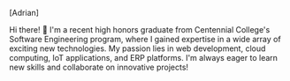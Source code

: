 [Adrian]

Hi there! 👋 I'm a recent high honors graduate from Centennial College's Software Engineering program, where I gained expertise in a wide array of exciting new technologies. My passion lies in web development, cloud computing, IoT applications, and ERP platforms. I'm always eager to learn new skills and collaborate on innovative projects!

